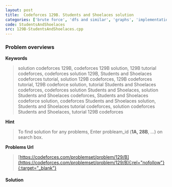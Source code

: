 ```yaml
---
layout: post
title:  Codeforces 129B. Students and Shoelaces solution
categories: ['brute force', 'dfs and similar', 'graphs', 'implementation']
code: StudentsAndShoelaces
src: 129B-StudentsAndShoelaces.cpp
---
```

### **Problem overviews**

**Keywords**
> solution codeforces 129B, codeforces 129B solution, 129B tutorial codeforces, codeforces solution 129B, Students and Shoelaces codeforces tutorial, solution 129B codeforces, 129B codeforces tutorial, 129B codeforce solution, tutorial Students and Shoelaces codeforces, codeforces solution Students and Shoelaces, solution Students and Shoelaces codeforces, Students and Shoelaces codeforce solution, codeforces Students and Shoelaces solution, Students and Shoelaces tutorial codeforces, solution codeforces Students and Shoelaces, tutorial 129B codeforces

**Hint**
> To find solution for any problems, Enter probleam_id (**1A, 28B**, ...) on search box. 

**Problems Url**
> [https://codeforces.com/problemset/problem/129/B](https://codeforces.com/problemset/problem/129/B){:rel="nofollow"}{:target="_blank"}

#### **Solution**



